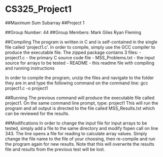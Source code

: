 # CS325_Project1
##Maximum Sum Subarray
##Project 1

##Group Number: 44
##Group Members:
  Mark Giles
  Ryan Fleming

##Compiling
  The program is written in C and is self-contained in the single file called 'project1.c'.
  In order to compile, simply use the GCC compiler to produce the executable file. The zipped
  package contains 3 files:
    - project1.c - the primary C source code file
    - MSS_Problems.txt - the input source for arrays to be tested
    - README - this readme file with compiling and running instructions
  
  In order to compile the program, unzip the files and navigate to the folder they are in and 
  type the following command on the command line:
    gcc project1.c -o project1
  
##Running
  The previous command will produce the executable file called project1. On the same command
  line prompt, type:
    project1
  This will run the program and all output is directed to the file called MSS_Results.txt
  which can be reviewed for the results.
  
##Modifications
  In order to change the input file for input arrays to be tested, simply add a file to the
  same directory and modify fopen call on line 343. The line opens a file for reading to
  calculate array values. Simply change the file name to the file of your choosing, then
  re-compile and run the program again for new results. Note that this will overwrite the
  results file and results from the previous test will be lost.
